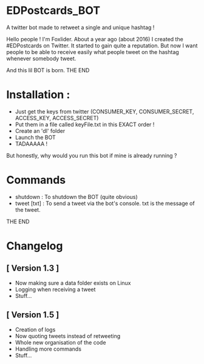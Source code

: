 # EDPostcards_BOT
A twitter bot made to retweet a single and unique hashtag ! 

Hello people ! I'm Foxlider. 
About a year ago (about 2016) I created the #EDPostcards on Twitter. It started to gain quite a reputation. 
But now I want people to be able to receive easily what people tweet on the hashtag whenever somebody tweet. 

And this lil BOT is born. THE END


# Installation : 
  - Just get the keys from twitter (CONSUMER_KEY, CONSUMER_SECRET, ACCESS_KEY, ACCESS_SECRET) 
  - Put them in a file called keyFile.txt in this EXACT order ! 
  - Create an 'dl' folder
  - Launch the BOT
  - TADAAAAA !

But honestly, why would you run this bot if mine is already running ?

# Commands
  - shutdown    : To shutdown the BOT (quite obvious)
  - tweet [txt] : To send a tweet via the bot's console. txt is the message of the tweet.

THE END


# Changelog

## [ Version 1.3 ]
- Now making sure a data folder exists on Linux
- Logging when receiving a tweet
- Stuff...

## [ Version 1.5 ]
- Creation of logs
- Now quoting tweets instead of retweeting
- Whole new organisation of the code
- Handling more commands
- Stuff...

